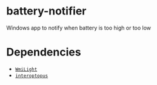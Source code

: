 # battery-notifier

Windows app to notify when battery is too high or too low

# Dependencies

- [`WmiLight`](https://github.com/MartinKuschnik/WmiLight)
- [`interoptopus`](https://crates.io/crates/interoptopus)
